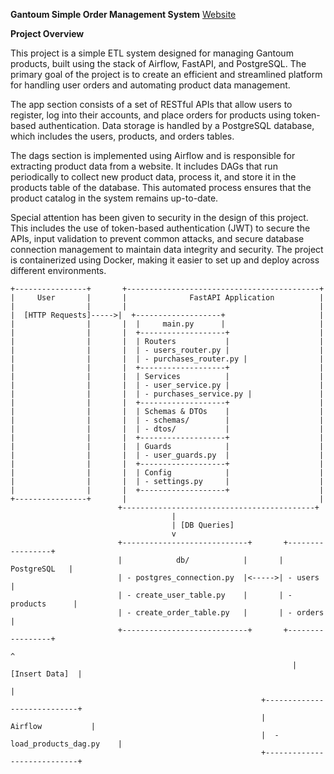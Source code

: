 **Gantoum Simple Order Management System**
[Website](https://gantoum.ir/)

**Project Overview**

This project is a simple ETL system designed for managing Gantoum products, built using the stack of Airflow, FastAPI, and PostgreSQL. The primary goal of the project is to create an efficient and streamlined platform for handling user orders and automating product data management.

The app section consists of a set of RESTful APIs that allow users to register, log into their accounts, and place orders for products using token-based authentication. Data storage is handled by a PostgreSQL database, which includes the users, products, and orders tables.

The dags section is implemented using Airflow and is responsible for extracting product data from a website. It includes DAGs that run periodically to collect new product data, process it, and store it in the products table of the database. This automated process ensures that the product catalog in the system remains up-to-date.

Special attention has been given to security in the design of this project. This includes the use of token-based authentication (JWT) to secure the APIs, input validation to prevent common attacks, and secure database connection management to maintain data integrity and security. The project is containerized using Docker, making it easier to set up and deploy across different environments.


```
+----------------+       +-------------------------------------------+
|     User       |       |              FastAPI Application          |
|                |       |                                           |
|  [HTTP Requests]----->|  +-------------------+                     |
|                |       |  |     main.py      |                     |
|                |       |  +-------------------+                    |
|                |       |  | Routers           |                    |
|                |       |  | - users_router.py |                    |
|                |       |  | - purchases_router.py |                |
|                |       |  +-------------------+                    |
|                |       |  | Services          |                    |
|                |       |  | - user_service.py |                    |
|                |       |  | - purchases_service.py |               |
|                |       |  +-------------------+                    |
|                |       |  | Schemas & DTOs    |                    |
|                |       |  | - schemas/        |                    |
|                |       |  | - dtos/           |                    |
|                |       |  +-------------------+                    |
|                |       |  | Guards            |                    |
|                |       |  | - user_guards.py  |                    |
|                |       |  +-------------------+                    |
|                |       |  | Config            |                    |
|                |       |  | - settings.py     |                    |
|                |       |  +-------------------+                    |
+----------------+       |                                           |
                        +-------------------------------------------+
                                    |
                                    | [DB Queries]
                                    v
                        +----------------------------+       +-----------------+
                        |            db/            |       |    PostgreSQL   |
                        | - postgres_connection.py  |<----->| - users         |
                        | - create_user_table.py    |       | - products      |
                        | - create_order_table.py   |       | - orders        |
                        +----------------------------+       +-----------------+
                                                                      ^
                                                               | [Insert Data]  |
                                                                      |
                                                        +----------------------------+
                                                        |          Airflow           |
                                                        |  - load_products_dag.py    |
                                                        +----------------------------+    
```
